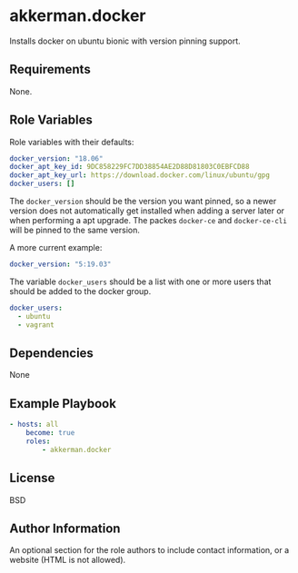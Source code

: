 akkerman.docker
=========

Installs docker on ubuntu bionic with version pinning support.

Requirements
------------

None.

Role Variables
--------------

Role variables with their defaults:

```yaml
docker_version: "18.06"
docker_apt_key_id: 9DC858229FC7DD38854AE2D88D81803C0EBFCD88
docker_apt_key_url: https://download.docker.com/linux/ubuntu/gpg
docker_users: []
```

The `docker_version` should be the version you want pinned, so a newer version does not automatically get installed when adding a server later or when performing a apt upgrade. The packes `docker-ce` and `docker-ce-cli` will be pinned to the same version.

A more current example: 

```yaml
docker_version: "5:19.03"
```

The variable `docker_users` should be a list with one or more users that should be added to the docker group.

```yaml
docker_users:
  - ubuntu
  - vagrant
```


Dependencies
------------

None

Example Playbook
----------------


```yaml
- hosts: all
    become: true
    roles:
        - akkerman.docker
```

License
-------

BSD

Author Information
------------------

An optional section for the role authors to include contact information, or a
website (HTML is not allowed).
